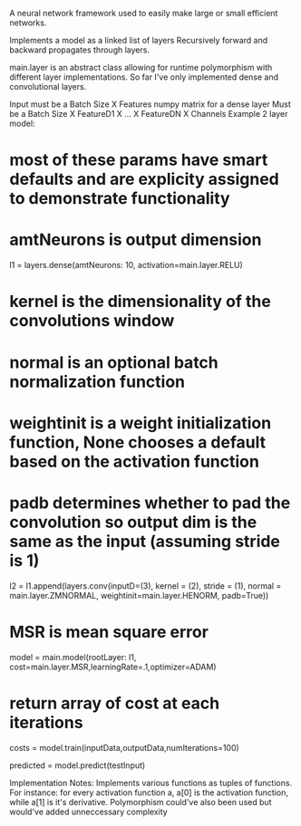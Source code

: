 A neural network framework used to easily make large or small efficient networks.

Implements a model as a linked list of layers
Recursively forward and backward propagates through layers.

main.layer is an abstract class allowing for runtime polymorphism with different layer implementations.
So far I've only implemented dense and convolutional layers.

Input must be a Batch Size X Features numpy matrix for a dense layer
Must be a Batch Size X FeatureD1 X ... X FeatureDN X Channels
Example 2 layer model:
# most of these params have smart defaults and are explicity assigned to demonstrate functionality

# amtNeurons is output dimension
l1 = layers.dense(amtNeurons: 10, activation=main.layer.RELU)

# kernel is the dimensionality of the convolutions window
# normal is an optional batch normalization function
# weightinit is a weight initialization function, None chooses a default based on the activation function
# padb determines whether to pad the convolution so output dim is the same as the input (assuming stride is 1)
l2 = l1.append(layers.conv(inputD=(3), kernel = (2), stride = (1), normal = main.layer.ZMNORMAL, weightinit=main.layer.HENORM, padb=True))

# MSR is mean square error
model = main.model(rootLayer: l1, cost=main.layer.MSR,learningRate=.1,optimizer=ADAM)

# return array of cost at each iterations
costs = model.train(inputData,outputData,numIterations=100)

predicted = model.predict(testInput)


Implementation Notes:
Implements various functions as tuples of functions.
For instance: for every activation function a, a[0] is the activation function, while a[1] is it's derivative.
Polymorphism could've also been used but would've added unneccessary complexity
